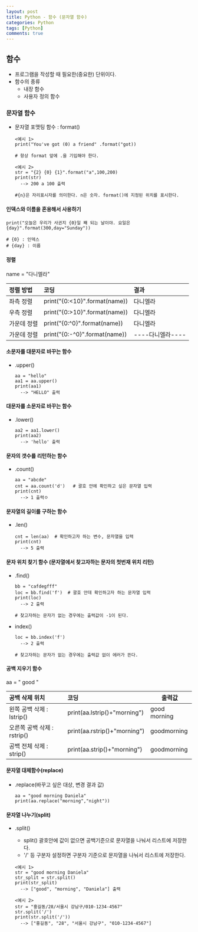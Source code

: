 ```yaml
---
layout: post
title: Python - 함수 (문자열 함수)
categories: Python
tags: [Python]
comments: true
---
```




## 함수

- 프로그램을 작성할 때 필요한(중요한) 단위이다.
- 함수의 종류
  - 내장 함수
  - 사용자 정의 함수

### 문자열 함수

- 문자열 포맷팅 함수 : format()

  ```
  <예시 1>
  print("You've got (0) a friend" .format("got))

  # 항상 format 앞에 .을 기입해야 한다.
  ```

  ```
  <예시 2>
  str = "{2} {0} {1}".format("a",100,200)
  print(str)
  	--> 200 a 100 출력

  #{n}은 자리표시자를 의미한다. n은 숫자. format()에 지정된 위치를 표시한다.
  ```

#### 인덱스와 이름을 혼용해서 사용하기

```
print("오늘은 우리가 사귄지 {0}일 째 되는 날이야. 요일은 {day}".format(300,day="Sunday"))

# {0} : 인덱스
# {day} : 이름
```



#### 정렬

name = "다니엘라"

| 정렬 방법   | 코딩                          | 결과             |
| :---------- | :---------------------------- | :--------------- |
| 좌측 정렬   | print("{0:<10}".format(name)) | 다니엘라         |
| 우측 정렬   | print("{0:>10}".format(name)) | 다니엘라         |
| 가운데 정렬 | print("{0:^0}".format(name))  | 다니엘라         |
| 가운데 정렬 | print("{0:-^0}".format(name)) | ----다니엘라---- |



#### 소문자를 대문자로 바꾸는 함수

- .upper()

  ```
  aa = "hello"
  aa1 = aa.upper()
  print(aa1)
  	--> "HELLO" 출력
  ```

#### 대문자를 소문자로 바꾸는 함수

- .lower()

  ```
  aa2 = aa1.lower()
  print(aa2)
  	--> 'hello' 출력
  ```

#### 문자의 갯수를 리턴하는 함수

- .count()

  ```
  aa = "abcde"
  cnt = aa.count('d')   # 괄호 안에 확인하고 싶은 문자열 입력
  print(cnt)
  	--> 1 출력ㅇ
  ```

#### 문자열의 길이를 구하는 함수

- .len()

  ```
  cnt = len(aa)  # 확인하고자 하는 변수, 문자열을 입력
  print(cnt)
  	--> 5 출력
  ```

#### 문자 위치 찾기 함수 (문자열에서 찾고자하는 문자의 첫번재 위치 리턴)

- .find()

  ```
  bb = "cafdegfff"
  loc = bb.find('f')  # 괄호 안데 확인하고자 하는 문자열 입력
  print(loc)
  	--> 2 출력

  # 찾고자하는 문자가 없는 경우에는 출력값이 -1이 된다.
  ```

- index()

  ```
  loc = bb.index('f')
  	--> 2 출력

  # 찾고자하는 문자가 없는 경우에는 출력값 없이 에러가 뜬다.
  ```

#### 공백 지우기 함수

aa = "	good	"

| 공백 삭제 위치              | 코딩                         | 출력값            |
| :-------------------------- | :--------------------------- | ----------------- |
| 왼쪽 공백 삭제 : lstrip()   | print(aa.lstrip()+"morning") | good      morning |
| 오른쪽 공백 삭제 : rstrip() | print(aa.rstrip()+"morning") | goodmorning       |
| 공백 전체 삭제 : strip()    | print(aa.strip()+"morning")  | goodmorning       |

#### 문자열 대체함수(replace)

- .replace(바꾸고 싶은 대상, 변경 결과 값)

  ```
  aa = "good morning Daniela"
  print(aa.replace("morning","night"))
  ```

#### 문자열 나누기(split)

- .split()

  - split() 괄호안에 값이 없으면 공백기준으로 문자열을 나눠서 리스트에 저장한다.
  - '/' 등 구분자 설정하면 구분자 기준으로 문자열을 나눠서 리스트에 저장한다.

  ```
  <예시 1>
  str = "good morning Daniela"
  str_split = str.split()
  print(str_split) 
  	--> ["good", "morning", "Daniela"] 출력

  <예시 2>
  str = "홍길동/28/서울시 강남구/010-1234-4567"
  str.split('/')
  print(str.split('/'))
  	--> ["홍길동", "28", "서울시 강남구", "010-1234-4567"]
  ```

  ​

  ​